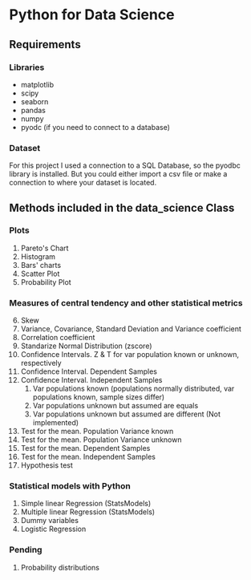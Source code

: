 # Python for Data Science

## Requirements
### Libraries
- matplotlib
- scipy
- seaborn
- pandas
- numpy
- pyodc (if you need to connect to a database)

### Dataset
For this project I used a connection to a SQL Database, so the pyodbc library is installed. But you could either import a csv file or make a connection to where your dataset is located.


## Methods included in the data_science Class
### Plots
1. Pareto's Chart
2. Histogram
3. Bars' charts
4. Scatter Plot
5. Probability Plot

### Measures of central tendency and other statistical metrics
6. Skew
7. Variance, Covariance, Standard Deviation and Variance coefficient
8. Correlation coefficient
9. Standarize Normal Distribution (zscore)
10. Confidence Intervals. Z & T for var population known or unknown, respectively
11. Confidence Interval. Dependent Samples
12. Confidence Interval. Independent Samples
    1. Var populations known (populations normally distributed, var populations known, sample sizes differ)
    2. Var populations unknown but assumed are equals
    3. Var populations unknown but assumed are different (Not implemented)
13. Test for the mean. Population Variance known
14. Test for the mean. Population Variance unknown
15. Test for the mean. Dependent Samples
16. Test for the mean. Independent Samples
17. Hypothesis test

### Statistical models with Python
1. Simple linear Regression (StatsModels)
2. Multiple linear Regression (StatsModels)
3. Dummy variables
4. Logistic Regression

### Pending
1. Probability distributions